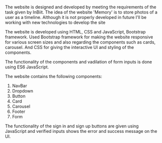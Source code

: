 The website is designed and developed by meeting the requirements of the task given by InBiit.
The idea of the website 'Memory' is to store photos of a user as a timeline. Although it is not properly developed in future I'll be working with new technologies to develop the site

The website is developed using HTML, CSS and JavaScript, Bootstrap framework. 
Used Bootstrap framework for making the website responsive for various screen sizes and also regarding the components such as cards, carousel. And CSS for giving the interactive UI and styling of the components.

The functionality of the components and vadilation of form inputs is done using ES6 JavaScript.

The website contains the following components:
1. NavBar
2. Dropdown
3. Button
4. Card
5. Carousel
6. Footer
7. Form

The functionality of the sign in and sign up buttons are given using JavaScript and verified inputs shows the error and success message on the UI.
